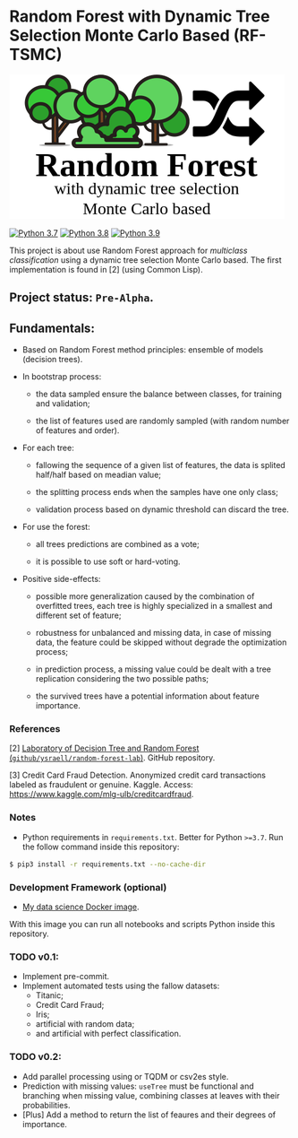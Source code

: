 # Random Forest with Dynamic Tree Selection Monte Carlo Based (RF-TSMC)
![](forest.png)

[![Python 3.7](https://img.shields.io/badge/Python-3.7-gree.svg)](https://www.python.org/downloads/release/python-370/)
[![Python 3.8](https://img.shields.io/badge/Python-3.8-gree.svg)](https://www.python.org/downloads/release/python-380/)
[![Python 3.9](https://img.shields.io/badge/Python-3.9-gree.svg)](https://www.python.org/downloads/release/python-390/)

This project is about use Random Forest approach for *multiclass classification* using a dynamic tree selection Monte Carlo based. The first implementation is found in [2] (using Common Lisp).

## Project status: `Pre-Alpha`.

## Fundamentals:

- Based on Random Forest method principles: ensemble of models (decision trees).

- In bootstrap process:

    - the data sampled ensure the balance between classes, for training and validation;

    - the list of features used are randomly sampled (with random number of features and order).

- For each tree:

    - fallowing the sequence of a given list of features, the data is splited half/half based on meadian value;

    - the splitting process ends when the samples have one only class;

    - validation process based on dynamic threshold can discard the tree.

- For use the forest:

    - all trees predictions are combined as a vote;

    - it is possible to use soft or hard-voting.

- Positive side-effects:

    - possible more generalization caused by the combination of overfitted trees, each tree is highly specialized in a smallest and different set of feature;

    - robustness for unbalanced and missing data, in case of missing data, the feature could be skipped without degrade the optimization process;

    - in prediction process, a missing value could be dealt with a tree replication considering the two possible paths;

    - the survived trees have a potential information about feature importance.

### References

[2] [Laboratory of Decision Tree and Random Forest (`github/ysraell/random-forest-lab`)](https://github.com/ysraell/random-forest-lab). GitHub repository.

[3] Credit Card Fraud Detection. Anonymized credit card transactions labeled as fraudulent or genuine. Kaggle. Access: <https://www.kaggle.com/mlg-ulb/creditcardfraud>.

### Notes

- Python requirements in `requirements.txt`. Better for Python `>=3.7`. Run the follow command inside this repository:

```bash
$ pip3 install -r requirements.txt --no-cache-dir
```

### Development Framework (optional)

- [My data science Docker image](https://github.com/ysraell/my-ds).

With this image you can run all notebooks and scripts Python inside this repository.

### TODO v0.1:

- Implement pre-commit.
- Implement automated tests using the fallow datasets:
    - Titanic;
    - Credit Card Fraud;
    - Iris;
    - artificial with random data;
    - and artificial with perfect classification.

### TODO v0.2:

- Add parallel processing using or TQDM or csv2es style.
- Prediction with missing values: `useTree` must be functional and branching when missing value, combining classes at leaves with their probabilities.
- [Plus] Add a method to return the list of feaures and their degrees of importance.
